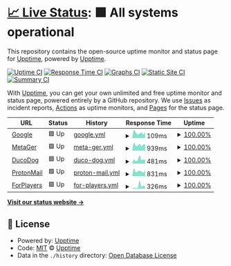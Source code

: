 # [📈 Live Status](https://upptime.github.io/upptime): <!--live status--> **🟩 All systems operational**

This repository contains the open-source uptime monitor and status page for [Upptime](https://upptime.js.org), powered by [Upptime](https://github.com/upptime/upptime).

[![Uptime CI](https://github.com/sraaronrock/upptime/workflows/Uptime%20CI/badge.svg)](https://github.com/sraaronrock/upptime/actions?query=workflow%3A%22Uptime+CI%22)
[![Response Time CI](https://github.com/sraaronrock/upptime/workflows/Response%20Time%20CI/badge.svg)](https://github.com/sraaronrock/upptime/actions?query=workflow%3A%22Response+Time+CI%22)
[![Graphs CI](https://github.com/sraaronrock/upptime/workflows/Graphs%20CI/badge.svg)](https://github.com/sraaronrock/upptime/actions?query=workflow%3A%22Graphs+CI%22)
[![Static Site CI](https://github.com/sraaronrock/upptime/workflows/Static%20Site%20CI/badge.svg)](https://github.com/sraaronrock/upptime/actions?query=workflow%3A%22Static+Site+CI%22)
[![Summary CI](https://github.com/sraaronrock/upptime/workflows/Summary%20CI/badge.svg)](https://github.com/sraaronrock/upptime/actions?query=workflow%3A%22Summary+CI%22)

With [Upptime](https://upptime.js.org), you can get your own unlimited and free uptime monitor and status page, powered entirely by a GitHub repository. We use [Issues](https://github.com/upptime/upptime/issues) as incident reports, [Actions](https://github.com/sraaronrock/upptime/actions) as uptime monitors, and [Pages](https://upptime.github.io/upptime) for the status page.

<!--start: status pages-->
<!-- This summary is generated by Upptime (https://github.com/upptime/upptime) -->
<!-- Do not edit this manually, your changes will be overwritten -->
<!-- prettier-ignore -->
| URL | Status | History | Response Time | Uptime |
| --- | ------ | ------- | ------------- | ------ |
| <img alt="" src="https://icons.duckduckgo.com/ip3/www.google.com.ico" height="13"> [Google](https://www.google.com) | 🟩 Up | [google.yml](https://github.com/sraaronrock/upptime/commits/HEAD/history/google.yml) | <details><summary><img alt="Response time graph" src="./graphs/google/response-time-week.png" height="20"> 109ms</summary><br><a href="https://uptime.sraaronrock.ovh/history/google"><img alt="Response time 113" src="https://img.shields.io/endpoint?url=https%3A%2F%2Fraw.githubusercontent.com%2Fsraaronrock%2Fupptime%2FHEAD%2Fapi%2Fgoogle%2Fresponse-time.json"></a><br><a href="https://uptime.sraaronrock.ovh/history/google"><img alt="24-hour response time 127" src="https://img.shields.io/endpoint?url=https%3A%2F%2Fraw.githubusercontent.com%2Fsraaronrock%2Fupptime%2FHEAD%2Fapi%2Fgoogle%2Fresponse-time-day.json"></a><br><a href="https://uptime.sraaronrock.ovh/history/google"><img alt="7-day response time 109" src="https://img.shields.io/endpoint?url=https%3A%2F%2Fraw.githubusercontent.com%2Fsraaronrock%2Fupptime%2FHEAD%2Fapi%2Fgoogle%2Fresponse-time-week.json"></a><br><a href="https://uptime.sraaronrock.ovh/history/google"><img alt="30-day response time 136" src="https://img.shields.io/endpoint?url=https%3A%2F%2Fraw.githubusercontent.com%2Fsraaronrock%2Fupptime%2FHEAD%2Fapi%2Fgoogle%2Fresponse-time-month.json"></a><br><a href="https://uptime.sraaronrock.ovh/history/google"><img alt="1-year response time 113" src="https://img.shields.io/endpoint?url=https%3A%2F%2Fraw.githubusercontent.com%2Fsraaronrock%2Fupptime%2FHEAD%2Fapi%2Fgoogle%2Fresponse-time-year.json"></a></details> | <details><summary><a href="https://uptime.sraaronrock.ovh/history/google">100.00%</a></summary><a href="https://uptime.sraaronrock.ovh/history/google"><img alt="All-time uptime 100.00%" src="https://img.shields.io/endpoint?url=https%3A%2F%2Fraw.githubusercontent.com%2Fsraaronrock%2Fupptime%2FHEAD%2Fapi%2Fgoogle%2Fuptime.json"></a><br><a href="https://uptime.sraaronrock.ovh/history/google"><img alt="24-hour uptime 100.00%" src="https://img.shields.io/endpoint?url=https%3A%2F%2Fraw.githubusercontent.com%2Fsraaronrock%2Fupptime%2FHEAD%2Fapi%2Fgoogle%2Fuptime-day.json"></a><br><a href="https://uptime.sraaronrock.ovh/history/google"><img alt="7-day uptime 100.00%" src="https://img.shields.io/endpoint?url=https%3A%2F%2Fraw.githubusercontent.com%2Fsraaronrock%2Fupptime%2FHEAD%2Fapi%2Fgoogle%2Fuptime-week.json"></a><br><a href="https://uptime.sraaronrock.ovh/history/google"><img alt="30-day uptime 99.96%" src="https://img.shields.io/endpoint?url=https%3A%2F%2Fraw.githubusercontent.com%2Fsraaronrock%2Fupptime%2FHEAD%2Fapi%2Fgoogle%2Fuptime-month.json"></a><br><a href="https://uptime.sraaronrock.ovh/history/google"><img alt="1-year uptime 100.00%" src="https://img.shields.io/endpoint?url=https%3A%2F%2Fraw.githubusercontent.com%2Fsraaronrock%2Fupptime%2FHEAD%2Fapi%2Fgoogle%2Fuptime-year.json"></a></details>
| <img alt="" src="https://icons.duckduckgo.com/ip3/metager.org.ico" height="13"> [MetaGer](https://metager.org) | 🟩 Up | [meta-ger.yml](https://github.com/sraaronrock/upptime/commits/HEAD/history/meta-ger.yml) | <details><summary><img alt="Response time graph" src="./graphs/meta-ger/response-time-week.png" height="20"> 939ms</summary><br><a href="https://uptime.sraaronrock.ovh/history/meta-ger"><img alt="Response time 734" src="https://img.shields.io/endpoint?url=https%3A%2F%2Fraw.githubusercontent.com%2Fsraaronrock%2Fupptime%2FHEAD%2Fapi%2Fmeta-ger%2Fresponse-time.json"></a><br><a href="https://uptime.sraaronrock.ovh/history/meta-ger"><img alt="24-hour response time 991" src="https://img.shields.io/endpoint?url=https%3A%2F%2Fraw.githubusercontent.com%2Fsraaronrock%2Fupptime%2FHEAD%2Fapi%2Fmeta-ger%2Fresponse-time-day.json"></a><br><a href="https://uptime.sraaronrock.ovh/history/meta-ger"><img alt="7-day response time 939" src="https://img.shields.io/endpoint?url=https%3A%2F%2Fraw.githubusercontent.com%2Fsraaronrock%2Fupptime%2FHEAD%2Fapi%2Fmeta-ger%2Fresponse-time-week.json"></a><br><a href="https://uptime.sraaronrock.ovh/history/meta-ger"><img alt="30-day response time 875" src="https://img.shields.io/endpoint?url=https%3A%2F%2Fraw.githubusercontent.com%2Fsraaronrock%2Fupptime%2FHEAD%2Fapi%2Fmeta-ger%2Fresponse-time-month.json"></a><br><a href="https://uptime.sraaronrock.ovh/history/meta-ger"><img alt="1-year response time 734" src="https://img.shields.io/endpoint?url=https%3A%2F%2Fraw.githubusercontent.com%2Fsraaronrock%2Fupptime%2FHEAD%2Fapi%2Fmeta-ger%2Fresponse-time-year.json"></a></details> | <details><summary><a href="https://uptime.sraaronrock.ovh/history/meta-ger">100.00%</a></summary><a href="https://uptime.sraaronrock.ovh/history/meta-ger"><img alt="All-time uptime 100.00%" src="https://img.shields.io/endpoint?url=https%3A%2F%2Fraw.githubusercontent.com%2Fsraaronrock%2Fupptime%2FHEAD%2Fapi%2Fmeta-ger%2Fuptime.json"></a><br><a href="https://uptime.sraaronrock.ovh/history/meta-ger"><img alt="24-hour uptime 100.00%" src="https://img.shields.io/endpoint?url=https%3A%2F%2Fraw.githubusercontent.com%2Fsraaronrock%2Fupptime%2FHEAD%2Fapi%2Fmeta-ger%2Fuptime-day.json"></a><br><a href="https://uptime.sraaronrock.ovh/history/meta-ger"><img alt="7-day uptime 100.00%" src="https://img.shields.io/endpoint?url=https%3A%2F%2Fraw.githubusercontent.com%2Fsraaronrock%2Fupptime%2FHEAD%2Fapi%2Fmeta-ger%2Fuptime-week.json"></a><br><a href="https://uptime.sraaronrock.ovh/history/meta-ger"><img alt="30-day uptime 100.00%" src="https://img.shields.io/endpoint?url=https%3A%2F%2Fraw.githubusercontent.com%2Fsraaronrock%2Fupptime%2FHEAD%2Fapi%2Fmeta-ger%2Fuptime-month.json"></a><br><a href="https://uptime.sraaronrock.ovh/history/meta-ger"><img alt="1-year uptime 100.00%" src="https://img.shields.io/endpoint?url=https%3A%2F%2Fraw.githubusercontent.com%2Fsraaronrock%2Fupptime%2FHEAD%2Fapi%2Fmeta-ger%2Fuptime-year.json"></a></details>
| <img alt="" src="https://icons.duckduckgo.com/ip3/www.ducodog.es.ico" height="13"> [DucoDog](https://www.ducodog.es) | 🟩 Up | [duco-dog.yml](https://github.com/sraaronrock/upptime/commits/HEAD/history/duco-dog.yml) | <details><summary><img alt="Response time graph" src="./graphs/duco-dog/response-time-week.png" height="20"> 481ms</summary><br><a href="https://uptime.sraaronrock.ovh/history/duco-dog"><img alt="Response time 424" src="https://img.shields.io/endpoint?url=https%3A%2F%2Fraw.githubusercontent.com%2Fsraaronrock%2Fupptime%2FHEAD%2Fapi%2Fduco-dog%2Fresponse-time.json"></a><br><a href="https://uptime.sraaronrock.ovh/history/duco-dog"><img alt="24-hour response time 433" src="https://img.shields.io/endpoint?url=https%3A%2F%2Fraw.githubusercontent.com%2Fsraaronrock%2Fupptime%2FHEAD%2Fapi%2Fduco-dog%2Fresponse-time-day.json"></a><br><a href="https://uptime.sraaronrock.ovh/history/duco-dog"><img alt="7-day response time 481" src="https://img.shields.io/endpoint?url=https%3A%2F%2Fraw.githubusercontent.com%2Fsraaronrock%2Fupptime%2FHEAD%2Fapi%2Fduco-dog%2Fresponse-time-week.json"></a><br><a href="https://uptime.sraaronrock.ovh/history/duco-dog"><img alt="30-day response time 384" src="https://img.shields.io/endpoint?url=https%3A%2F%2Fraw.githubusercontent.com%2Fsraaronrock%2Fupptime%2FHEAD%2Fapi%2Fduco-dog%2Fresponse-time-month.json"></a><br><a href="https://uptime.sraaronrock.ovh/history/duco-dog"><img alt="1-year response time 424" src="https://img.shields.io/endpoint?url=https%3A%2F%2Fraw.githubusercontent.com%2Fsraaronrock%2Fupptime%2FHEAD%2Fapi%2Fduco-dog%2Fresponse-time-year.json"></a></details> | <details><summary><a href="https://uptime.sraaronrock.ovh/history/duco-dog">100.00%</a></summary><a href="https://uptime.sraaronrock.ovh/history/duco-dog"><img alt="All-time uptime 99.96%" src="https://img.shields.io/endpoint?url=https%3A%2F%2Fraw.githubusercontent.com%2Fsraaronrock%2Fupptime%2FHEAD%2Fapi%2Fduco-dog%2Fuptime.json"></a><br><a href="https://uptime.sraaronrock.ovh/history/duco-dog"><img alt="24-hour uptime 100.00%" src="https://img.shields.io/endpoint?url=https%3A%2F%2Fraw.githubusercontent.com%2Fsraaronrock%2Fupptime%2FHEAD%2Fapi%2Fduco-dog%2Fuptime-day.json"></a><br><a href="https://uptime.sraaronrock.ovh/history/duco-dog"><img alt="7-day uptime 100.00%" src="https://img.shields.io/endpoint?url=https%3A%2F%2Fraw.githubusercontent.com%2Fsraaronrock%2Fupptime%2FHEAD%2Fapi%2Fduco-dog%2Fuptime-week.json"></a><br><a href="https://uptime.sraaronrock.ovh/history/duco-dog"><img alt="30-day uptime 99.71%" src="https://img.shields.io/endpoint?url=https%3A%2F%2Fraw.githubusercontent.com%2Fsraaronrock%2Fupptime%2FHEAD%2Fapi%2Fduco-dog%2Fuptime-month.json"></a><br><a href="https://uptime.sraaronrock.ovh/history/duco-dog"><img alt="1-year uptime 99.96%" src="https://img.shields.io/endpoint?url=https%3A%2F%2Fraw.githubusercontent.com%2Fsraaronrock%2Fupptime%2FHEAD%2Fapi%2Fduco-dog%2Fuptime-year.json"></a></details>
| <img alt="" src="https://icons.duckduckgo.com/ip3/proton.me.ico" height="13"> [ProtonMail](https://proton.me) | 🟩 Up | [proton-mail.yml](https://github.com/sraaronrock/upptime/commits/HEAD/history/proton-mail.yml) | <details><summary><img alt="Response time graph" src="./graphs/proton-mail/response-time-week.png" height="20"> 831ms</summary><br><a href="https://uptime.sraaronrock.ovh/history/proton-mail"><img alt="Response time 956" src="https://img.shields.io/endpoint?url=https%3A%2F%2Fraw.githubusercontent.com%2Fsraaronrock%2Fupptime%2FHEAD%2Fapi%2Fproton-mail%2Fresponse-time.json"></a><br><a href="https://uptime.sraaronrock.ovh/history/proton-mail"><img alt="24-hour response time 1032" src="https://img.shields.io/endpoint?url=https%3A%2F%2Fraw.githubusercontent.com%2Fsraaronrock%2Fupptime%2FHEAD%2Fapi%2Fproton-mail%2Fresponse-time-day.json"></a><br><a href="https://uptime.sraaronrock.ovh/history/proton-mail"><img alt="7-day response time 831" src="https://img.shields.io/endpoint?url=https%3A%2F%2Fraw.githubusercontent.com%2Fsraaronrock%2Fupptime%2FHEAD%2Fapi%2Fproton-mail%2Fresponse-time-week.json"></a><br><a href="https://uptime.sraaronrock.ovh/history/proton-mail"><img alt="30-day response time 911" src="https://img.shields.io/endpoint?url=https%3A%2F%2Fraw.githubusercontent.com%2Fsraaronrock%2Fupptime%2FHEAD%2Fapi%2Fproton-mail%2Fresponse-time-month.json"></a><br><a href="https://uptime.sraaronrock.ovh/history/proton-mail"><img alt="1-year response time 956" src="https://img.shields.io/endpoint?url=https%3A%2F%2Fraw.githubusercontent.com%2Fsraaronrock%2Fupptime%2FHEAD%2Fapi%2Fproton-mail%2Fresponse-time-year.json"></a></details> | <details><summary><a href="https://uptime.sraaronrock.ovh/history/proton-mail">100.00%</a></summary><a href="https://uptime.sraaronrock.ovh/history/proton-mail"><img alt="All-time uptime 99.98%" src="https://img.shields.io/endpoint?url=https%3A%2F%2Fraw.githubusercontent.com%2Fsraaronrock%2Fupptime%2FHEAD%2Fapi%2Fproton-mail%2Fuptime.json"></a><br><a href="https://uptime.sraaronrock.ovh/history/proton-mail"><img alt="24-hour uptime 100.00%" src="https://img.shields.io/endpoint?url=https%3A%2F%2Fraw.githubusercontent.com%2Fsraaronrock%2Fupptime%2FHEAD%2Fapi%2Fproton-mail%2Fuptime-day.json"></a><br><a href="https://uptime.sraaronrock.ovh/history/proton-mail"><img alt="7-day uptime 100.00%" src="https://img.shields.io/endpoint?url=https%3A%2F%2Fraw.githubusercontent.com%2Fsraaronrock%2Fupptime%2FHEAD%2Fapi%2Fproton-mail%2Fuptime-week.json"></a><br><a href="https://uptime.sraaronrock.ovh/history/proton-mail"><img alt="30-day uptime 100.00%" src="https://img.shields.io/endpoint?url=https%3A%2F%2Fraw.githubusercontent.com%2Fsraaronrock%2Fupptime%2FHEAD%2Fapi%2Fproton-mail%2Fuptime-month.json"></a><br><a href="https://uptime.sraaronrock.ovh/history/proton-mail"><img alt="1-year uptime 99.98%" src="https://img.shields.io/endpoint?url=https%3A%2F%2Fraw.githubusercontent.com%2Fsraaronrock%2Fupptime%2FHEAD%2Fapi%2Fproton-mail%2Fuptime-year.json"></a></details>
| <img alt="" src="https://icons.duckduckgo.com/ip3/wiki.fpcomunidad.com.ico" height="13"> [ForPlayers](https://wiki.fpcomunidad.com/) | 🟩 Up | [for-players.yml](https://github.com/sraaronrock/upptime/commits/HEAD/history/for-players.yml) | <details><summary><img alt="Response time graph" src="./graphs/for-players/response-time-week.png" height="20"> 326ms</summary><br><a href="https://uptime.sraaronrock.ovh/history/for-players"><img alt="Response time 244" src="https://img.shields.io/endpoint?url=https%3A%2F%2Fraw.githubusercontent.com%2Fsraaronrock%2Fupptime%2FHEAD%2Fapi%2Ffor-players%2Fresponse-time.json"></a><br><a href="https://uptime.sraaronrock.ovh/history/for-players"><img alt="24-hour response time 182" src="https://img.shields.io/endpoint?url=https%3A%2F%2Fraw.githubusercontent.com%2Fsraaronrock%2Fupptime%2FHEAD%2Fapi%2Ffor-players%2Fresponse-time-day.json"></a><br><a href="https://uptime.sraaronrock.ovh/history/for-players"><img alt="7-day response time 326" src="https://img.shields.io/endpoint?url=https%3A%2F%2Fraw.githubusercontent.com%2Fsraaronrock%2Fupptime%2FHEAD%2Fapi%2Ffor-players%2Fresponse-time-week.json"></a><br><a href="https://uptime.sraaronrock.ovh/history/for-players"><img alt="30-day response time 254" src="https://img.shields.io/endpoint?url=https%3A%2F%2Fraw.githubusercontent.com%2Fsraaronrock%2Fupptime%2FHEAD%2Fapi%2Ffor-players%2Fresponse-time-month.json"></a><br><a href="https://uptime.sraaronrock.ovh/history/for-players"><img alt="1-year response time 244" src="https://img.shields.io/endpoint?url=https%3A%2F%2Fraw.githubusercontent.com%2Fsraaronrock%2Fupptime%2FHEAD%2Fapi%2Ffor-players%2Fresponse-time-year.json"></a></details> | <details><summary><a href="https://uptime.sraaronrock.ovh/history/for-players">100.00%</a></summary><a href="https://uptime.sraaronrock.ovh/history/for-players"><img alt="All-time uptime 100.00%" src="https://img.shields.io/endpoint?url=https%3A%2F%2Fraw.githubusercontent.com%2Fsraaronrock%2Fupptime%2FHEAD%2Fapi%2Ffor-players%2Fuptime.json"></a><br><a href="https://uptime.sraaronrock.ovh/history/for-players"><img alt="24-hour uptime 100.00%" src="https://img.shields.io/endpoint?url=https%3A%2F%2Fraw.githubusercontent.com%2Fsraaronrock%2Fupptime%2FHEAD%2Fapi%2Ffor-players%2Fuptime-day.json"></a><br><a href="https://uptime.sraaronrock.ovh/history/for-players"><img alt="7-day uptime 100.00%" src="https://img.shields.io/endpoint?url=https%3A%2F%2Fraw.githubusercontent.com%2Fsraaronrock%2Fupptime%2FHEAD%2Fapi%2Ffor-players%2Fuptime-week.json"></a><br><a href="https://uptime.sraaronrock.ovh/history/for-players"><img alt="30-day uptime 100.00%" src="https://img.shields.io/endpoint?url=https%3A%2F%2Fraw.githubusercontent.com%2Fsraaronrock%2Fupptime%2FHEAD%2Fapi%2Ffor-players%2Fuptime-month.json"></a><br><a href="https://uptime.sraaronrock.ovh/history/for-players"><img alt="1-year uptime 100.00%" src="https://img.shields.io/endpoint?url=https%3A%2F%2Fraw.githubusercontent.com%2Fsraaronrock%2Fupptime%2FHEAD%2Fapi%2Ffor-players%2Fuptime-year.json"></a></details>

<!--end: status pages-->

[**Visit our status website →**](https://uptime.sraaronrock.ovh/)

## 📄 License

- Powered by: [Upptime](https://github.com/upptime/upptime)
- Code: [MIT](./LICENSE) © [Upptime](https://upptime.js.org)
- Data in the `./history` directory: [Open Database License](https://opendatacommons.org/licenses/odbl/1-0/)
